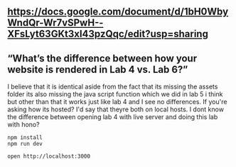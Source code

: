 ## https://docs.google.com/document/d/1bH0WbyWndQr-Wr7vSPwH--XFsLyt63GKt3xI43pzQqc/edit?usp=sharing


## “What’s the difference between how your website is rendered in Lab 4 vs. Lab 6?”
I believe that it is identical aside from the fact that its missing the assets folder its also missing the java script function which we did in lab 5 i think but other than that it works just like lab 4 and I see no differences. If you're asking how its hosted? I'd say that theyre both on local hosts. I dont know the difference between opening lab 4 with live server and doing this lab with hono?










```
npm install
npm run dev
```

```
open http://localhost:3000
```

